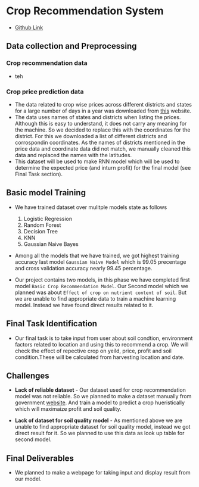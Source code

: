 # Crop Recommendation System

- [Github Link]("")

## Data collection and Preprocessing 

### Crop recommendation data
- teh

### Crop price prediction data

- The data related to crop wise prices across different districts and states for a large number of days in a year was downloaded from [this](data.gov.in) website.
- The data uses names of states and districts when listing the prices. Although this is easy to understand, it does not carry any meaning for the machine. So we decided to replace this with the coordinates for the district. For this we downloaded a list of different districts and corrospondin coordinates. As the names of districts mentioned in the price data and coordinate data did not match, we manually cleaned this data and replaced the names with the latitudes.
- This dataset will be used to make RNN model which will be used to determine the expected price (and inturn profit) for the final model (see Final Task section).

## Basic model Training
- We have trained dataset over mulitple models state as follows
    1. Logistic Regression
    2. Random Forest
    3. Decision Tree
    4. KNN
    5. Gaussian Naive Bayes
    
- Among all the models that we have trained, we got highest training accuracy last model `Gaussian Naive Model` which is 99.05 precentage and cross validation accuracy nearly 99.45 percentage.
- Our project contains two models, in this phase we have completed first model `Basic Crop Recommendation Model`. Our Second model which we planned was about `Effect of crop on nutrient content of soil`. But we are unable to find appropriate data to train a machine learning model. Instead we have found direct results related to it. 

## Final Task Identification
- Our final task is to take input from user about soil condtion, environment factors related to location and  using this to recommend a crop. We will check the effect of repective crop on yeild, price, profit and soil condition.These will be calculated from harvesting location and date.

## Challenges
- **Lack of reliable dataset** - Our dataset used for crop recommendation model was not reliable. So we planned to make a dataset manually from government [website](data.gov.in). And train a model to predict a crop hueristically which will maximaize profit and soil quality.

- **Lack of dataset for soil quality model** - As mentioned above we are unable to find appropriate dataset for soil quality model, instead we got direct result for it. So we planned to use this data as look up table for second model.

## Final Deliverables
- We planned to make a webpage for taking input and display result from our model. 